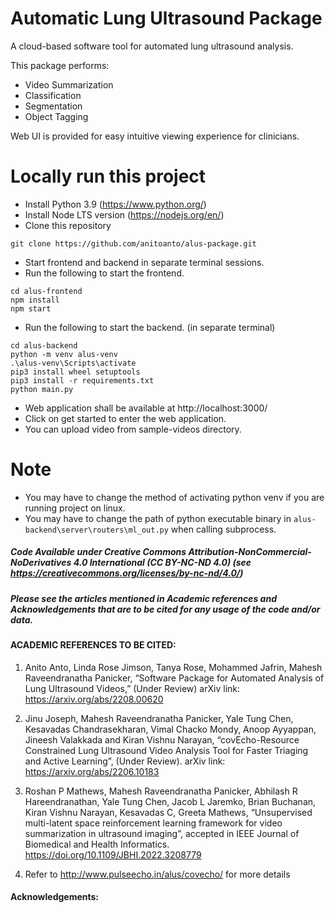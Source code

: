 # Automatic Lung Ultrasound Package

A cloud-based software tool for automated lung ultrasound analysis.

This package performs:

- Video Summarization
- Classification
- Segmentation
- Object Tagging

Web UI is provided for easy intuitive viewing experience for clinicians.

# Locally run this project

- Install Python 3.9 (https://www.python.org/)
- Install Node LTS version (https://nodejs.org/en/)
- Clone this repository

```
git clone https://github.com/anitoanto/alus-package.git
```

- Start frontend and backend in separate terminal sessions.
- Run the following to start the frontend.

```
cd alus-frontend
npm install
npm start
```

- Run the following to start the backend.
  (in separate terminal)

```
cd alus-backend
python -m venv alus-venv
.\alus-venv\Scripts\activate
pip3 install wheel setuptools
pip3 install -r requirements.txt
python main.py
```

- Web application shall be available at http://localhost:3000/
- Click on get started to enter the web application.
- You can upload video from sample-videos directory.

# Note
- You may have to change the method of activating python venv if you are running project on linux.
- You may have to change the path of python executable binary in `alus-backend\server\routers\ml_out.py` when calling subprocess.

##### Code Available under Creative Commons Attribution-NonCommercial-NoDerivatives 4.0 International (CC BY-NC-ND 4.0) (see https://creativecommons.org/licenses/by-nc-nd/4.0/)

##### Please see the articles mentioned in Academic references and Acknowledgements that are to be cited for any usage of the code and/or data.

#### ACADEMIC REFERENCES TO BE CITED:
1. Anito Anto, Linda Rose Jimson, Tanya Rose, Mohammed Jafrin, Mahesh Raveendranatha Panicker, “Software Package for Automated Analysis of Lung Ultrasound Videos,” (Under Review) arXiv link: https://arxiv.org/abs/2208.00620 

2. Jinu Joseph, Mahesh Raveendranatha Panicker, Yale Tung Chen, Kesavadas Chandrasekharan, Vimal Chacko Mondy, Anoop Ayyappan, Jineesh Valakkada and Kiran Vishnu Narayan, “covEcho-Resource Constrained Lung Ultrasound Video Analysis Tool for Faster Triaging and Active Learning”, (Under Review). arXiv link: https://arxiv.org/abs/2206.10183 

3. Roshan P Mathews, Mahesh Raveendranatha Panicker, Abhilash R Hareendranathan, Yale Tung Chen, Jacob L Jaremko, Brian Buchanan, Kiran Vishnu Narayan, Kesavadas C, Greeta Mathews, “Unsupervised multi-latent space reinforcement learning framework for video summarization in ultrasound imaging”, accepted in IEEE Journal of Biomedical and Health Informatics. https://doi.org/10.1109/JBHI.2022.3208779

4. Refer to http://www.pulseecho.in/alus/covecho/ for more details

#### Acknowledgements:
